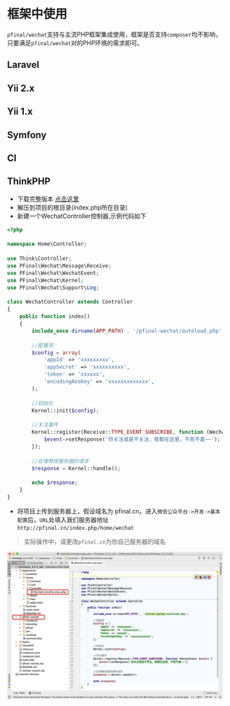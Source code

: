 # 框架中使用

`pfinal/wechat`支持与主流PHP框架集成使用，框架是否支持`composer`均不影响，只要满足`pfinal/wechat`对的PHP环境的需求即可。


## Laravel

## Yii 2.x

## Yii 1.x

## Symfony

## CI

## ThinkPHP

* 下载完整版本 [点击这里](https://github.com/pfinal/wechat/raw/master/dist/pfinal-wechat-full.zip)
* 解压到项目的根目录(index.php所在目录)
* 新建一个WechatController控制器,示例代码如下

```PHP
<?php

namespace Home\Controller;

use Think\Controller;
use PFinal\Wechat\Message\Receive;
use PFinal\Wechat\WechatEvent;
use PFinal\Wechat\Kernel;
use PFinal\Wechat\Support\Log;

class WechatController extends Controller
{
    public function index()
    {
        include_once dirname(APP_PATH) . '/pfinal-wechat/autoload.php';

        //配置项
        $config = array(
            'appId' => 'xxxxxxxxx',
            'appSecret' => 'xxxxxxxxxx',
            'token' => 'xxxxxx',
            'encodingAesKey' => 'xxxxxxxxxxxxx',
        );

        //初始化
        Kernel::init($config);

        //关注事件
        Kernel::register(Receive::TYPE_EVENT_SUBSCRIBE, function (WechatEvent $event) {
            $event->setResponse('你关注或是不关注，我都在这里，不悲不喜~~');
        });

        //处理微信服务器的请求
        $response = Kernel::handle();

        echo $response;
    }
}
```

* 将项目上传到服务器上，假设域名为 pfinal.cn。进入`微信公众平台->开发->基本配置`后，`URL`处填入我们服务器地址 `http://pfinal.cn/index.php/home/wechat`

> 实际操作中，请更改`pfinal.cn`为你自己服务器的域名

![](img/tp.png)
